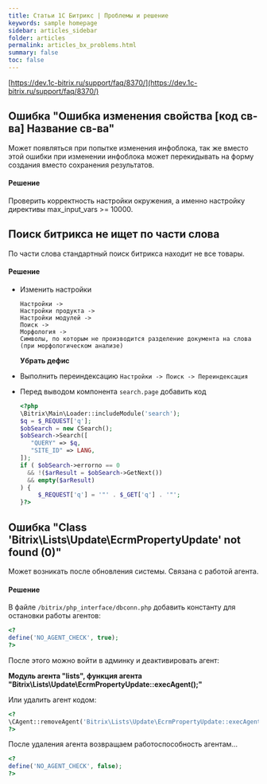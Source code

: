 ```yaml
---
title: Статьи 1С Битрикс | Проблемы и решение
keywords: sample homepage
sidebar: articles_sidebar
folder: articles
permalink: articles_bx_problems.html
summary: false
toc: false
---
```


[https://dev.1c-bitrix.ru/support/faq/8370/](https://dev.1c-bitrix.ru/support/faq/8370/)

## Ошибка "Ошибка изменения свойства [код св-ва] Название св-ва"

Может появляться при попытке изменения инфоблока, так же вместо этой ошибки при изменении инфоблока может перекидывать на форму создания вместо сохранения результатов.

#### Решение

Проверить корректность настройки окружения, а именно настройку директивы max_input_vars >= 10000.

## Поиск битрикса не ищет по части слова

По части слова стандартный поиск битрикса находит не все товары.

#### Решение

* Изменить настройки
  ```
  Настройки -> 
  Настройки продукта -> 
  Настройки модулей -> 
  Поиск -> 
  Морфология ->
  Символы, по которым не производится разделение документа на слова (при морфологическом анализе)
  ```
  **Убрать дефис**
  
* Выполнить переиндексацию ```Настройки -> Поиск -> Переиндексация```
* Перед выводом компонента ```search.page``` добавить код

  ```php
  <?php
  \Bitrix\Main\Loader::includeModule('search');
  $q = $_REQUEST['q'];
  $obSearch = new CSearch();
  $obSearch->Search([
     "QUERY" => $q,
     "SITE_ID" => LANG,
  ]);
  if ( $obSearch->errorno == 0 
    && !($arResult = $obSearch->GetNext())
    && empty($arResult)
  ) {
       $_REQUEST['q'] = '"' . $_GET['q'] . '"';
  }?>
  ```
  
## Ошибка "Class 'Bitrix\Lists\Update\EcrmPropertyUpdate' not found (0)"
  
Может возникать после обновления системы. Связана с работой агента.
  
#### Решение

В файле ```/bitrix/php_interface/dbconn.php``` добавить константу для остановки работы агентов:

```php
<?
define('NO_AGENT_CHECK', true);
?>
```

После этого можно войти в админку и деактивировать агент:

**Модуль агента "lists", функция агента "Bitrix\Lists\Update\EcrmPropertyUpdate::execAgent();"**

Или удалить агент кодом:

```php
<?
\CAgent::removeAgent('Bitrix\Lists\Update\EcrmPropertyUpdate::execAgent();', 'lists');
?>
```

После удаления агента возвращаем работоспособность агентам...

```php
<?
define('NO_AGENT_CHECK', false);
?>
```
